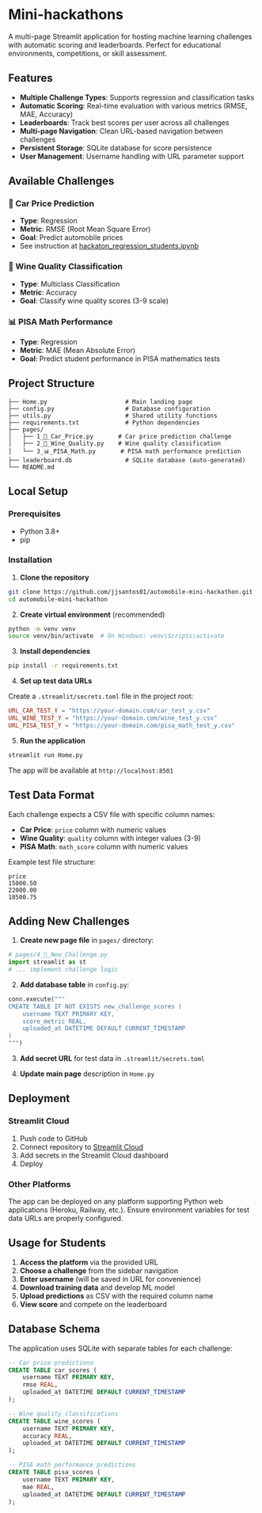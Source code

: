 # Mini-hackathons

A multi-page Streamlit application for hosting machine learning challenges with automatic scoring and leaderboards. Perfect for educational environments, competitions, or skill assessment.

## Features

- **Multiple Challenge Types**: Supports regression and classification tasks
- **Automatic Scoring**: Real-time evaluation with various metrics (RMSE, MAE, Accuracy)
- **Leaderboards**: Track best scores per user across all challenges
- **Multi-page Navigation**: Clean URL-based navigation between challenges
- **Persistent Storage**: SQLite database for score persistence
- **User Management**: Username handling with URL parameter support

## Available Challenges

### 🚗 Car Price Prediction

- **Type**: Regression
- **Metric**: RMSE (Root Mean Square Error)
- **Goal**: Predict automobile prices
- See instruction at [hackaton_regression_students.ipynb](/hackaton_regression_students.ipynb)

### 🍷 Wine Quality Classification

- **Type**: Multiclass Classification  
- **Metric**: Accuracy
- **Goal**: Classify wine quality scores (3-9 scale)

### 📊 PISA Math Performance

- **Type**: Regression
- **Metric**: MAE (Mean Absolute Error)
- **Goal**: Predict student performance in PISA mathematics tests

## Project Structure

```
├── Home.py                      # Main landing page
├── config.py                    # Database configuration
├── utils.py                     # Shared utility functions
├── requirements.txt             # Python dependencies
├── pages/
│   ├── 1_🚗_Car_Price.py       # Car price prediction challenge
│   ├── 2_🍷_Wine_Quality.py    # Wine quality classification
│   └── 3_📊_PISA_Math.py       # PISA math performance prediction
├── leaderboard.db               # SQLite database (auto-generated)
└── README.md
```

## Local Setup

### Prerequisites

- Python 3.8+
- pip

### Installation

1. **Clone the repository**

```bash
git clone https://github.com/jjsantos01/automobile-mini-hackathon.git
cd automobile-mini-hackathon
```

2. **Create virtual environment** (recommended)

```bash
python -m venv venv
source venv/bin/activate  # On Windows: venv\Scripts\activate
```

3. **Install dependencies**

```bash
pip install -r requirements.txt
```

4. **Set up test data URLs**

Create a `.streamlit/secrets.toml` file in the project root:

```toml
URL_CAR_TEST_Y = "https://your-domain.com/car_test_y.csv"
URL_WINE_TEST_Y = "https://your-domain.com/wine_test_y.csv"
URL_PISA_TEST_Y = "https://your-domain.com/pisa_math_test_y.csv"
```

5. **Run the application**

```bash
streamlit run Home.py
```

The app will be available at `http://localhost:8501`

## Test Data Format

Each challenge expects a CSV file with specific column names:

- **Car Price**: `price` column with numeric values
- **Wine Quality**: `quality` column with integer values (3-9)
- **PISA Math**: `math_score` column with numeric values

Example test file structure:

```csv
price
15000.50
22000.00
18500.75
```

## Adding New Challenges

1. **Create new page file** in `pages/` directory:

```python
# pages/4_🎯_New_Challenge.py
import streamlit as st
# ... implement challenge logic
```

2. **Add database table** in `config.py`:

```python
conn.execute("""
CREATE TABLE IF NOT EXISTS new_challenge_scores (
    username TEXT PRIMARY KEY,
    score_metric REAL,
    uploaded_at DATETIME DEFAULT CURRENT_TIMESTAMP
)
""")
```

3. **Add secret URL** for test data in `.streamlit/secrets.toml`

4. **Update main page** description in `Home.py`

## Deployment

### Streamlit Cloud

1. Push code to GitHub
2. Connect repository to [Streamlit Cloud](https://streamlit.io/cloud)
3. Add secrets in the Streamlit Cloud dashboard
4. Deploy

### Other Platforms

The app can be deployed on any platform supporting Python web applications (Heroku, Railway, etc.). Ensure environment variables for test data URLs are properly configured.

## Usage for Students

1. **Access the platform** via the provided URL
2. **Choose a challenge** from the sidebar navigation
3. **Enter username** (will be saved in URL for convenience)
4. **Download training data** and develop ML model
5. **Upload predictions** as CSV with the required column name
6. **View score** and compete on the leaderboard

## Database Schema

The application uses SQLite with separate tables for each challenge:

```sql
-- Car price predictions
CREATE TABLE car_scores (
    username TEXT PRIMARY KEY,
    rmse REAL,
    uploaded_at DATETIME DEFAULT CURRENT_TIMESTAMP
);

-- Wine quality classifications
CREATE TABLE wine_scores (
    username TEXT PRIMARY KEY,
    accuracy REAL,
    uploaded_at DATETIME DEFAULT CURRENT_TIMESTAMP
);

-- PISA math performance predictions
CREATE TABLE pisa_scores (
    username TEXT PRIMARY KEY,
    mae REAL,
    uploaded_at DATETIME DEFAULT CURRENT_TIMESTAMP
);
```
